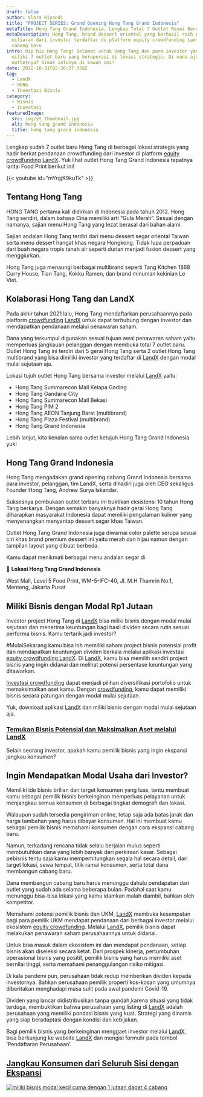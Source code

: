```yaml
---
draft: false
author: Vlora Riyandi
title: "PROJECT SERIES: Grand Opening Hong Tang Grand Indonesia"
metaTitle: Hong Tang Grand Indonesia, Lengkap Total 7 Outlet Resmi Beroperasi
metaDescription: Hong Tang, brand dessert oriental yang berhasil raih pendanaan
  miliaran dari investor terdaftar di platform equity crowdfunding LandX buka
  cabang baru
intro: Hip hip Hong Tang! Selamat untuk Hong Tang dan para investor yang telah
  miliki 7 outlet baru yang beroperasi di lokasi strategis. Di mana aja
  outletnya? Simak infonya di bawah ini!
date: 2022-10-31T02:26:27.358Z
tag:
  - LandX
  - HONG
  - Investasi Bisnis
category:
  - Bisnis
  - Investasi
featuredImage:
  src: img/yt_thumbnail.jpg
  alt: hong tang grand indonesia
  title: hong tang grand indonesia
---
```

Lengkap sudah 7 outlet baru Hong Tang di berbagai lokasi strategis yang hadir berkat pendanaan crowdfunding dari investor di platform [equity crowdfunding](https://landx.id/) [LandX](https://landx.id/). Yuk lihat outlet Hong Tang Grand Indonesia tepatnya lantai Food Print berikut ini!

{{< youtube id="mYrgjK9kuTk" >}}

## Tentang Hong Tang

HONG TANG pertama kali didirikan di Indonesia pada tahun 2012. Hong Tang sendiri, dalam bahasa Cina memiliki arti “Gula Merah”. Sesuai dengan namanya, sajian menu Hong Tang yang lezat berasal dari bahan alami. 

Sajian andalan Hong Tang terdiri dari menu dessert segar oriental Taiwan serta menu dessert hangat khas negara Hongkong. Tidak lupa perpaduan dari buah negara tropis tanah air seperti durian menjadi fusion dessert yang menggiurkan.

Hong Tang juga menaungi berbagai multibrand seperti Tang Kitchen 1868 Curry House, Tian Tang, Kokku Ramen, dan brand minuman kekinian Le Viet.

## Kolaborasi Hong Tang dan LandX

Pada akhir tahun 2021 lalu, Hong Tang mendaftarkan perusahaannya pada platform [crowdfunding](https://landx.id/) [LandX](https://landx.id/) untuk dapat terhubung dengan investor dan mendapatkan pendanaan melalui penawaran saham. 

Dana yang terkumpul digunakan sesuai tujuan awal penawaran saham yaitu memperluas jangkauan pelanggan dengan membuka total 7 outlet baru. Outlet Hong Tang ini terdiri dari 5 gerai Hong Tang serta 2 outlet Hong Tang multibrand yang bisa dimiliki investor yang terdaftar di [LandX](https://landx.id/) dengan modal mulai sejutaan aja.

Lokasi tujuh outlet Hong Tang bersama investor melalui [LandX](https://landx.id/) yaitu:

* Hong Tang Summarecon Mall Kelapa Gading
* Hong Tang Gandaria City
* Hong Tang Summarecon Mall Bekasi
* Hong Tang PIM 2
* Hong Tang AEON Tanjung Barat (multibrand)
* Hong Tang Plaza Festival (multibrand)
* Hong Tang Grand Indonesia 

Lebih lanjut, kita kenalan sama outlet ketujuh Hong Tang Grand Indonesia yuk!

## Hong Tang Grand Indonesia 

Hong Tang mengadakan grand opening cabang Grand Indonesia bersama para investor, pelanggan, tim LandX, serta dihadiri juga oleh CEO sekaligus Founder Hong Tang, Andrew Surya Iskandar. 

Suksesnya pembukaan outlet terbaru ini buktikan eksistensi 10 tahun Hong Tang berkarya. Dengan semakin banyaknya hadir gerai Hong Tang diharapkan masyarakat Indonesia dapat memiliki pengalaman kuliner yang menyenangkan menyantap dessert segar khas Taiwan.

Outlet Hong Tang Grand Indonesia juga diwarnai color palette serupa sesuai ciri khas brand premium dessert ini yaitu merah dan hijau namun dengan tampilan layout yang dibuat berbeda.

Kamu dapat menikmati berbagai menu andalan segar di 

📍 **Lokasi Hong Tang Grand Indonesia** 

West Mall, Level 5 Food Print, WM-5-IFC-40, Jl. M.H Thamrin No.1, Menteng, Jakarta Pusat

## Miliki Bisnis dengan Modal Rp1 Jutaan

Investor project Hong Tang di [LandX](https://landx.id/) bisa miliki bisnis dengan modal mulai sejutaan dan menerima keuntungan bagi hasil dividen secara rutin sesuai performa bisnis. Kamu tertarik jadi investor?

\#MulaiSekarang kamu bisa loh memiliki saham project bisnis potensial profit dan mendapatkan keuntungan dividen berkala melalui aplikasi investasi [equity crowdfunding LandX](https://landx.id/). Di [LandX](https://landx.id/), kamu bisa memilih sendiri project bisnis yang ingin didanai dan melihat potensi persentase keuntungan yang ditawarkan.

[Investasi crowdfunding](https://landx.id/) dapat menjadi pilihan diversifikasi portofolio untuk memaksimalkan aset kamu. Dengan [crowdfunding](https://landx.id/), kamu dapat memiliki bisnis secara patungan dengan modal mulai sejutaan.

Yuk, download aplikasi [LandX](https://landx.id/) dan miliki bisnis dengan modal mulai sejutaan aja.

### [Temukan Bisnis Potensial dan Maksimalkan Aset melalui LandX](https://app.landx.id/?utm_source=Organic+Page&utm_medium=Content+Blog&utm_campaign=BlogLandX&utm_id=Blog)

S﻿elain seorang investor, apakah kamu pemilik bisnis yang ingin ekspansi jangkau konsumen?

## Ingin Mendapatkan Modal Usaha dari Investor?

Memiliki ide bisnis brilian dan target konsumen yang luas, tentu membuat kamu sebagai pemilik bisnis berkeinginan memperluas pelayanan untuk menjangkau semua konsumen di berbagai tingkat demografi dan lokasi.

Walaupun sudah tersedia pengiriman online, tetap saja ada batas jarak dan harga tambahan yang harus dibayar konsumen. Hal ini membuat kamu sebagai pemilik bisnis memahami konsumen dengan cara ekspansi cabang baru.

Namun, terkadang rencana tidak selalu berjalan mulus seperti membutuhkan dana yang lebih banyak dari perkiraan kasar. Sebagai pebisnis tentu saja kamu memperhitungkan segala hal secara detail, dari target lokasi, sewa tempat, titik ramai konsumen, serta total dana membangun cabang baru.

Dana membangun cabang baru harus menunggu dahulu pendapatan dari outlet yang sudah ada selama beberapa bulan. Padahal saat kamu menunggu bisa-bisa lokasi yang kamu idamkan malah diambil, bahkan oleh kompetitor.

Memahami potensi pemilik bisnis dan UKM, [LandX](https://landx.id/) membuka kesempatan bagi para pemilik UKM mendapat pendanaan dari berbagai investor melalui ekosistem [equity crowdfunding](https://landx.id/). Melalui [LandX](https://landx.id/), pemilik bisnis dapat melakukan penawaran saham perusahaannya untuk didanai.

Untuk bisa masuk dalam ekosistem ini dan mendapat pendanaan, setiap bisnis akan diseleksi secara ketat. Dari prospek kinerja, pertumbuhan operasional bisnis yang positif, pemilik bisnis yang harus memiliki aset bernilai tinggi, serta memahami penanggulangan risiko mitigasi.

Di kala pandemi pun, perusahaan tidak redup memberikan dividen kepada investornya. Bahkan perusahaan pemilik properti kos-kosan yang umumnya diberitakan menghadapi masa sulit pada awal pandemi Covid-19.

Dividen yang lancar didistribusikan tanpa gundah,karena situasi yang tidak terduga, membuktikan bahwa perusahaan yang listing di [LandX](https://landx.id/) adalah perusahaan yang memiliki pondasi bisnis yang kuat. Strategi yang dinamis yang siap beradaptasi dengan kondisi dan kebijakan.

Bagi pemilik bisnis yang berkeinginan menggaet investor melalui [LandX](https://landx.id/), bisa berkunjung ke website [LandX](https://landx.id/) dan mengisi formulir pada tombol ‘Pendaftaran Perusahaan’. [](https://landx.id/)

## [Jangkau Konsumen dari Seluruh Sisi dengan Ekspansi](https://landx.id/penerbit/?utm_source=Organic+Page&utm_medium=Content+Blog&utm_campaign=BlogLandX&utm_id=Blog)

<!--StartFragment-->

[![miliki bisnis modal kecil cuma dengan 1 jutaan dapat 4 cabang ](https://accountgram-production.sfo2.cdn.digitaloceanspaces.com/landx_ghost/2021/11/jadi-owner-bisnis-hanya-1-jutaan-dengan-cuan-yang-sangat-menjanjikan.png)](https://app.landx.id/?utm_source=Organic+Page&utm_medium=Content+Blog&utm_campaign=BlogLandX&utm_id=Blog)

<!--EndFragment-->